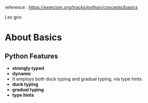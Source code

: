 reference : https://exercism.org/tracks/python/concepts/basics

Les goo
# About Basics
## Python Features
* **strongly typed**
* **dynamic**
* It employs both duck typing and gradual typing, via type hints.
* **duck typing**
* **gradual typing**
* **type hints**
